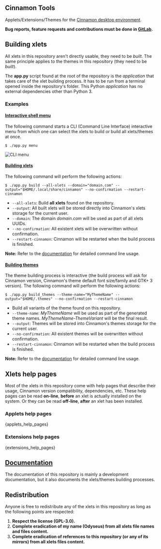 
## Cinnamon Tools

Applets/Extensions/Themes for the [Cinnamon desktop environment](https://github.com/linuxmint/Cinnamon).

**Bug reports, feature requests and contributions must be done in [GitLab]({repo_url}).**

## Building xlets

All xlets in this repository aren't directly usable, they need to be *built*. The same principle applies to the themes in this repository (they need to be *built*).

The **app.py** script found at the root of the repository is the *application* that takes care of the xlet building process. It has to be run from a terminal opened inside the repository's folder. This Python *application* has no external dependencies other than Python 3.

### Examples

#### [Interactive shell menu]({repo_docs_url}/includes/cinnamontools-usage.html#app-py-menu-command)

The following command starts a CLI (Command Line Interface) interactive menu from which one can select the xlets to build or build all xlets/themes at once.

```shell
$ ./app.py menu
```

![CLI menu]({repo_docs_url}/_static/images/cli-menu.gif "CLI menu")

#### [Building xlets]({repo_docs_url}/includes/cinnamontools-usage.html#app-py-build-command)

The following command will perform the following actions:

```shell
$ ./app.py build --all-xlets --domain="domain.com" --output="$HOME/.local/share/cinnamon" --no-confirmation --restart-cinnamon
```

- `--all-xlets`: Build **all xlets** found on the repository.
- `--output`: All built xlets will be stored directly into Cinnamon's xlets storage for the current user.
- `--domain`: The domain *domain.com* will be used as part of all xlets UUIDs.
- `--no-confirmation`: All existent xlets will be overwritten without confirmation.
- `--restart-cinnamon`: Cinnamon will be restarted when the build process is finished.

**Note:** Refer to the [documentation](#documentation) for detailed command line usage.

#### [Building themes]({repo_docs_url}/includes/cinnamontools-usage.html#app-py-build-themes-command)

The theme building process is interactive (the build process will ask for Cinnamon version, Cinnamon's theme default font size/family and GTK+ 3 version). The following command will perform the following actions:

```shell
$ ./app.py build_themes --theme-name="MyThemeName" --output="$HOME/.themes" --no-confirmation --restart-cinnamon
```

- Build all variants of the theme found on this repository.
- `--theme-name`: *MyThemeName* will be used as part of the generated theme names. *MyThemeName-ThemeVariant* will be the final result.
- `--output`: Themes will be stored into Cinnamon's themes storage for the current user.
- `--no-confirmation`: All existent themes will be overwritten without confirmation.
- `--restart-cinnamon`: Cinnamon will be restarted when the build process is finished.

**Note:** Refer to the [documentation](#documentation) for detailed command line usage.

## Xlets help pages

Most of the xlets in this repository come with help pages that describe their usage, Cinnamon version compatibility, dependencies, etc. These help pages can be read **on-line**, **before** an xlet is actually installed on the system. Or they can be read **off-line**, **after** an xlet has been installed.

### Applets help pages

{applets_help_pages}

### Extensions help pages

{extensions_help_pages}

## [Documentation]({repo_docs_url})

The documentation of this repository is mainly a development documentation, but it also documents the xlets/themes building processes.

## Redistribution

Anyone is free to redistribute any of the xlets in this repository as long as the following points are respected:

1. **Respect the license (GPL-3.0).**
2. **Complete eradication of my name (Odyseus) from all xlets file names and files content.**
3. **Complete eradication of references to this repository (or any of its mirrors) from all xlets files content.**
